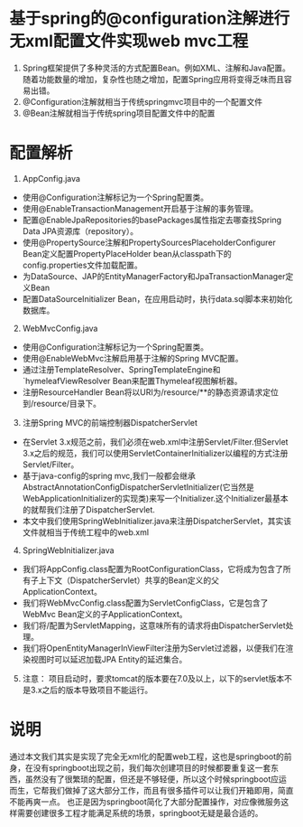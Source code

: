 # 基于spring的@configuration注解进行无xml配置文件实现web mvc工程

1. Spring框架提供了多种灵活的方式配置Bean。例如XML、注解和Java配置。随着功能数量的增加，复杂性也随之增加，配置Spring应用将变得乏味而且容易出错。
2. @Configuration注解就相当于传统springmvc项目中的一个配置文件
3. @Bean注解就相当于传统spring项目配置文件中的<bean></bean>配置

# 配置解析

1. AppConfig.java
  * 使用@Configuration注解标记为一个Spring配置类。
  * 使用@EnableTransactionManagement开启基于注解的事务管理。
  * 配置@EnableJpaRepositories的basePackages属性指定去哪查找Spring Data JPA资源库（repository）。
  * 使用@PropertySource注解和PropertySourcesPlaceholderConfigurer Bean定义配置PropertyPlaceHolder bean从classpath下的config.properties文件加载配置。
  * 为DataSource、JAP的EntityManagerFactory和JpaTransactionManager定义Bean
  * 配置DataSourceInitializer Bean，在应用启动时，执行data.sql脚本来初始化数据库。
  
2. WebMvcConfig.java
  * 使用@Configuration注解标记为一个Spring配置类。
  * 使用@EnableWebMvc注解启用基于注解的Spring MVC配置。
  * 通过注册TemplateResolver、SpringTemplateEngine和`hymeleafViewResolver Bean来配置Thymeleaf视图解析器。
  * 注册ResourceHandler Bean将以URI为/resource/**的静态资源请求定位到/resource/目录下。
  
3. 注册Spring MVC的前端控制器DispatcherServlet
  * 在Servlet 3.x规范之前，我们必须在web.xml中注册Servlet/Filter.但Servlet 3.x之后的规范，我们可以使用ServletContainerInitializer以编程的方式注册Servlet/Filter。
  * 基于java-config的spring mvc,我们一般都会继承AbstractAnnotationConfigDispatcherServletInitializer(它当然是WebApplicationInitializer的实现类)来写一个Initializer.这个Initializer最基本的就帮我们注册了DispatcherServlet.
  * 本文中我们使用SpringWebInitializer.java来注册DispatcherServlet，其实该文件就相当于传统工程中的web.xml
4. SpringWebInitializer.java
  * 我们将AppConfig.class配置为RootConfigurationClass，它将成为包含了所有子上下文（DispatcherServlet）共享的Bean定义的父ApplicationContext。
  * 我们将WebMvcConfig.class配置为ServletConfigClass，它是包含了WebMvc Bean定义的子ApplicationContext。
  * 我们将/配置为ServletMapping，这意味所有的请求将由DispatcherServlet处理。
  * 我们将OpenEntityManagerInViewFilter注册为Servlet过滤器，以便我们在渲染视图时可以延迟加载JPA Entity的延迟集合。
  
5. 注意：
  项目启动时，要求tomcat的版本要在7.0及以上，以下的servlet版本不是3.x之后的版本导致项目不能运行。

# 说明

通过本文我们其实是实现了完全无xml化的配置web工程，这也是springboot的前身，在没有springboot出现之前，我们每次创建项目的时候都要重复这一套东西，虽然没有了很繁琐的配置，但还是不够轻便，所以这个时候springboot应运而生，它帮我们做掉了这大部分工作，而且有很多插件可以让我们开箱即用，简直不能再爽一点。
也正是因为springboot简化了大部分配置操作，对应像微服务这样需要创建很多工程才能满足系统的场景，springboot无疑是最合适的。

